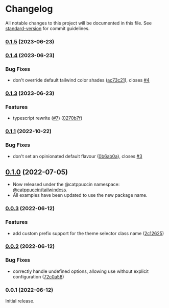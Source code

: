 # Changelog

All notable changes to this project will be documented in this file. See [standard-version](https://github.com/conventional-changelog/standard-version) for commit guidelines.

### [0.1.5](https://github.com/catppuccin/tailwindcss/compare/v0.1.4...v0.1.5) (2023-06-23)

### [0.1.4](https://github.com/catppuccin/tailwindcss/compare/v0.1.3...v0.1.4) (2023-06-23)


### Bug Fixes

* don't override default tailwind color shades ([ac73c21](https://github.com/catppuccin/tailwindcss/commit/ac73c21345afd1d4e46148ba249e68e648e01e49)), closes [#4](https://github.com/catppuccin/tailwindcss/issues/4)

### [0.1.3](https://github.com/catppuccin/tailwindcss/compare/v0.1.1...v0.1.3) (2023-06-23)


### Features

* typescript rewrite ([#7](https://github.com/catppuccin/tailwindcss/issues/7)) ([0270b7f](https://github.com/catppuccin/tailwindcss/commit/0270b7fedbfcd3f1f89077948a4ba90218726480))

### [0.1.1](https://github.com/catppuccin/tailwindcss/compare/v0.1.0...v0.1.1) (2022-10-22)


### Bug Fixes

* don't set an opinionated default flavour ([0b6ab0a](https://github.com/catppuccin/tailwindcss/commit/0b6ab0ac87f4af273efcdaf99fa164bdd88a3086)), closes [#3](https://github.com/catppuccin/tailwindcss/issues/3)

## [0.1.0](https://github.com/catppuccin/tailwindcss/compare/v0.0.3...v0.1.0) (2022-07-05)

* Now released under the @catppuccin namespace: [@catppuccin/tailwindcss](https://www.npmjs.com/package/@catppuccin/tailwindcss).
* All examples have been updated to use the new package name.

### [0.0.3](https://github.com/nekowinston/catppuccin-tailwindcss/compare/v0.0.2...v0.0.3) (2022-06-12)


### Features

* add custom prefix support for the theme selector class name ([2c12625](https://github.com/nekowinston/catppuccin-tailwindcss/commit/2c12625b8fb55bcae596e34075a07e361a14966c))

### [0.0.2](https://github.com/nekowinston/catppuccin-tailwindcss/compare/v0.0.1...v0.0.2) (2022-06-12)


### Bug Fixes

* correctly handle undefined options, allowing use without explicit configuration ([72c0a58](https://github.com/nekowinston/catppuccin-tailwindcss/commit/72c0a583d86214ecdef4d46d786b963336ab3e7f))

### 0.0.1 (2022-06-12)

Initial release.

